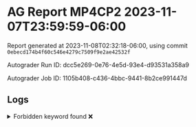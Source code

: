 # AG Report MP4CP2 2023-11-07T23:59:59-06:00 
Report generated at 2023-11-08T02:32:18-06:00, using commit ``0ebecd174b4f60c546e4279c7509f9e2ae42532f``

Autograder Run ID: dcc5e269-0e76-4e5d-93e4-d93531a358a9

Autograder Job ID: 1105b408-c436-4bbc-9441-8b2ce991447d


## Logs
<details><summary>Forbidden keyword found ❌</summary> 

 ``` 
 /tmp/dut/hdl/mem_interface/cache/PLRU.sv:48:        //$display("??");
 
 ``` 

 </details> 
